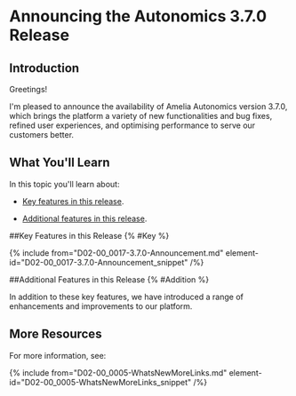 # Announcing the Autonomics 3.7.0 Release

## Introduction

Greetings!

I'm pleased to announce the availability of Amelia Autonomics version 3.7.0, which brings the platform a variety of new functionalities and bug fixes, refined user experiences, and optimising performance to serve our customers better.

## What You'll Learn

In this topic you'll learn about:

* [Key features in this release](#Key).

* [Additional features in this release](#Addition).

##Key Features in this Release {% #Key %}

{% include from="D02-00_0017-3.7.0-Announcement.md" element-id="D02-00_0017-3.7.0-Announcement_snippet" /%}

##Additional Features in this Release {% #Addition %}

In addition to these key features, we have introduced a range of enhancements and improvements to our platform.

## More Resources

For more information, see:

{% include from="D02-00_0005-WhatsNewMoreLinks.md" element-id="D02-00_0005-WhatsNewMoreLinks_snippet" /%}

